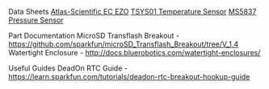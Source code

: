 

Data Sheets
[Atlas-Scientific EC EZO](https://www.atlas-scientific.com/_files/_datasheets/_circuit/EC_EZO_Datasheet.pdf)
[TSYS01 Temperature Sensor](http://www.te.com/commerce/DocumentDelivery/DDEController?Action=showdoc&DocId=Data+Sheet%7FTSYS01%7FA%7Fpdf%7FEnglish%7FENG_DS_TSYS01_A.pdf%7FG-NICO-018)
[MS5837 Pressure Sensor](http://www.te.com/commerce/DocumentDelivery/DDEController?Action=showdoc&DocId=Data+Sheet%7FMS5837-30BA%7FB1%7Fpdf%7FEnglish%7FENG_DS_MS5837-30BA_B1.pdf%7FCAT-BLPS0017)

Part Documentation
MicroSD Transflash Breakout - https://github.com/sparkfun/microSD_Transflash_Breakout/tree/V_1.4
Watertight Enclosure - http://docs.bluerobotics.com/watertight-enclosures/




Useful Guides
DeadOn RTC Guide - https://learn.sparkfun.com/tutorials/deadon-rtc-breakout-hookup-guide



